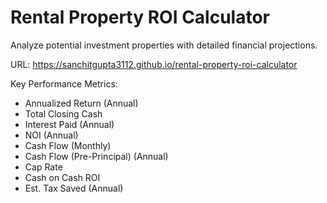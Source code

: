 # Rental Property ROI Calculator
Analyze potential investment properties with detailed financial projections.

URL: https://sanchitgupta3112.github.io/rental-property-roi-calculator

Key Performance Metrics:
- Annualized Return (Annual)
- Total Closing Cash
- Interest Paid (Annual)
- NOI (Annual)
- Cash Flow (Monthly)
- Cash Flow (Pre-Principal) (Annual)
- Cap Rate
- Cash on Cash ROI
- Est. Tax Saved (Annual)
